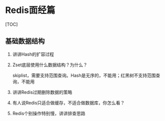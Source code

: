 # Redis面经篇

[TOC]

## 基础数据结构

1. 讲讲Hash的扩容过程

2. Zset底层使用什么数据结构？为什么？

   skiplist，需要支持范围查询。Hash是无序的，不能用；红黑树不支持范围查询，不能用

3. 讲讲Redis过期删除数据的策略

4. 有人说Redis只适合做缓存，不适合做数据库，你怎么看？

5. Redis个别操作特别慢，讲讲排查思路